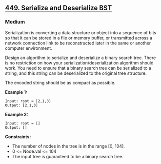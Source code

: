 ## [449. Serialize and Deserialize BST](https://leetcode.com/problems/serialize-and-deserialize-bst/)
### Medium

Serialization is converting a data structure or object into a sequence of bits so that it can be stored in a file or memory buffer, or transmitted across a network connection link to be reconstructed later in the same or another computer environment.

Design an algorithm to serialize and deserialize a binary search tree. There is no restriction on how your serialization/deserialization algorithm should work. You need to ensure that a binary search tree can be serialized to a string, and this string can be deserialized to the original tree structure.

The encoded string should be as compact as possible.

__Example 1:__

```
Input: root = [2,1,3]
Output: [2,1,3]
```

__Example 2:__

```
Input: root = []
Output: []
```

__Constraints:__

* The number of nodes in the tree is in the range [0, 104].
* 0 <= Node.val <= 104
* The input tree is guaranteed to be a binary search tree.
